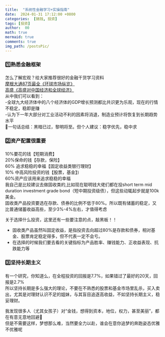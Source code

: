 ```yaml
---
title:  "系统性金融学习+实操指南"
date:  2024-01-31 17:12:00 +0800
categories:  [搞钱, 投资] 
tags: [投资]     
author:  00                    
math: true
mermaid: true
comments: true
img_path: /postsPic/
---
```

### 1️⃣熟悉金融框架
怎么了解宏观？给大家推荐很好的金融干货学习资料<br>
[摩根大通87页最全《环球市场纵览》](https://am.jpmorgan.com/hk/zh/asset-management/per/insights/market-insights/guide-to-the-markets/)<br>
[高盛《高盛对中国经济和全球经济》](https://www.goldmansachs.com/intelligence/pages/gs-research/macro-outlook-2024-the-hard-part-is-over/report.pdf)<br>
从中我们可以看到：<br>
-全球九大经济体中的八个经济体的GDP增长预测都比共识更为乐观，现在的行情不稳定，稳即是赚<br>
-认为下一年大部分对工业活动不利的因素将消退，制造业预计将恢复到长期趋势水平<br>
🙋‍一句话总结：黑暗已过，黎明将至。但个人建议：稳字优先，稳中求<br>

### 2️⃣资产配置很重要
10%要花的钱【短期消费】<br>
20%保命的钱【存款，保险】<br>
60% 追求稳稳的幸福【固定收益类银行理财】<br>
10% 中高风险投资的钱【股票，基金】)<br>
60%资产应该用来追求稳稳的幸福<br>
我自己是比较建议去做固收类的,比如现在聪明钱大佬们都在投short term mid duration investment grade bond（短中期投资级债），但这些动辄起步就是100k美金。<br>
固收类产品投资要选在存款、债券的比例不低于80%。所以既有储蓄的稳定，又比普通储蓄收益高些，至少3%-4%左右，才值得考虑<br>

关于选择什么投资，这里还有一些要注意的点，敲黑板！！<br>
- 固收类产品虽然叫固定收益，是指投资去向超过80%是存款和债券，相对基金、股票肯定稳定得多，但不代表一定不会亏。<br>
- 在选择的时候我们要去看的关键指标为产品胜率、赚钱能力、正收益表现、抗跌能力等<br>

### 3️⃣坚持长期主义<br>
有一个研究，你知道么，在全程投资的回报是7.7%，如果错过了最好的20天，回报是2.7% <br>
所以坚持长期是多么强大的理论，不要在不熟悉的股票和基金市场里乱杀，买入卖出，尤其是对理财认识不足的姐妹，与其盲目追逐高收益，不如坚持长期主义，稳妥理财。<br>

我发现很多人（尤其女孩子）对“金钱，想得到资本，地位，权力，甚至美丽”，都在有意无意地回避🤔<br>
但是不需要这样，梦想那么难，当然要全力以赴，谁会在意你追梦的奔跑姿态优雅不优雅呢<br>








